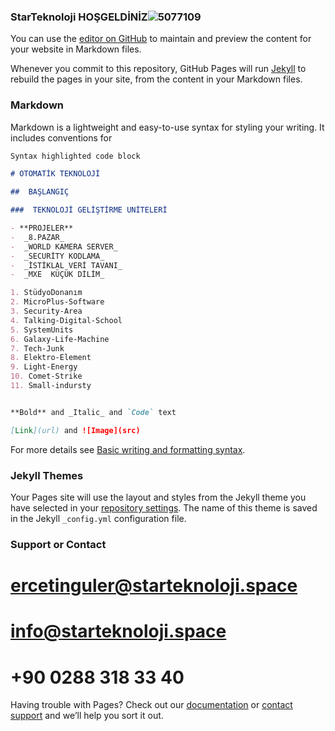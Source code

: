 ### StarTeknoloji  HOŞGELDİNİZ![5077109](https://user-images.githubusercontent.com/93947784/175498545-c361bba2-cf8e-434a-b422-c1418c918008.png)


You can use the [editor on GitHub](https://github.com/StarTeknolojiSpace/javascript-action/edit/gh-pages/index.md) to maintain and preview the content for your website in Markdown files.

Whenever you commit to this repository, GitHub Pages will run [Jekyll](https://jekyllrb.com/) to rebuild the pages in your site, from the content in your Markdown files.

### Markdown

Markdown is a lightweight and easy-to-use syntax for styling your writing. It includes conventions for

```markdown
Syntax highlighted code block

# OTOMATİK TEKNOLOJİ 

##  BAŞLANGIÇ

###  TEKNOLOJİ GELİŞTİRME UNİTELERİ 

- **PROJELER**  
-  _8.PAZAR_ 
-  _WORLD KAMERA SERVER_  
-  _SECURİTY KODLAMA_ 
-  _İSTİKLAL VERİ TAVANI_
-  _MXE  KÜÇÜK DİLİM_

1. StüdyoDonanım  
2. MicroPlus-Software
3. Security-Area 
4. Talking-Digital-School 
5. SystemUnits
6. Galaxy-Life-Machine
7. Tech-Junk
8. Elektro-Element
9. Light-Energy 
10. Comet-Strike
11. Small-indursty 


**Bold** and _Italic_ and `Code` text

[Link](url) and ![Image](src)
```

For more details see [Basic writing and formatting syntax](https://docs.github.com/en/github/writing-on-github/getting-started-with-writing-and-formatting-on-github/basic-writing-and-formatting-syntax).

### Jekyll Themes

Your Pages site will use the layout and styles from the Jekyll theme you have selected in your [repository settings](https://github.com/StarTeknolojiSpace/javascript-action/settings/pages). The name of this theme is saved in the Jekyll `_config.yml` configuration file.

### Support or Contact  

# ercetinguler@starteknoloji.space
# info@starteknoloji.space  
# +90 0288 318 33 40

Having trouble with Pages? Check out our [documentation](https://docs.github.com/categories/github-pages-basics/) or [contact support](https://support.github.com/contact) and we’ll help you sort it out.
